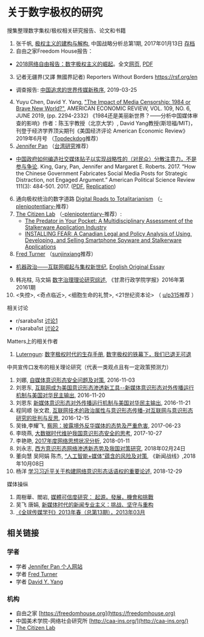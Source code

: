 # 关于数字极权的研究
搜集整理数字集权/极权相关研究报告、论文和书籍

1. 张千帆, [极权主义的建构与解构](https://ipfs.ink/e/QmdRY16z6ZFrtHnDsJMBVukVta14Ri9Q4KNhUJ6SBGHQHa), 中国战略分析总第1期, 2017年01月13日 [存档](https://archive.ph/67VFR)
2. 自由之家Freedom House报告：
  * [2018网络自由报告：数字极权主义的崛起](https://freedomhouse.org/article/2018-freedom-on-the-net-press-release-simplified-chinese-digital-authoritarianism)。全文[网页](https://freedomhouse.org/report/freedom-net/freedom-net-2018/rise-digital-authoritarianism), [PDF](https://freedomhouse.org/sites/default/files/FOTN_2018_Final%20Booklet_11_1_2018.pdf)
3. 记者无疆界(又譯 無國界記者) Reporters Without Borders https://rsf.org/en
  * 调查报告: [中国追求的世界传媒新秩序](./cn_rapport_chine-web_final_3.pdf), 2019-03-25
4. Yuyu Chen, David Y. Yang, ["The Impact of Media Censorship: 1984 or Brave New World?"](https://site.stanford.edu/sites/g/files/sbiybj8706/f/3586-1984bravenewworld_draft.pdf), AMERICAN ECONOMIC REVIEW, VOL. 109, NO. 6, JUNE 2019, (pp. 2294-2332) 《1984还是美丽新世界？——分析中国媒体审查的影响》作者：陈玉宇教授（北京大学）, David Yang教授(斯坦福/MIT)，刊登于经济学界顶尖期刊《美国经济评论 American Economic Review》2019年6月号 （[Topdeckdog](https://www.reddit.com/user/Topdeckdog/)推荐）
5. [Jennifer Pan](http://jenpan.com) （[台湾研究](https://pincong.rocks/people/%E5%8F%B0%E6%B9%BE%E7%A0%94%E7%A9%B6)推荐）
  * [中国政府如何编造社交媒体贴子以实现战略性的（对民众）分散注意力，不是参与争论](https://archive.md/dZysi). King, Gary, Pan, Jennifer and Margaret E. Roberts. 2017. “How the Chinese Government Fabricates Social Media Posts for Strategic Distraction, not Engaged Argument.” American Political Science Review 111(3): 484-501. 2017. ([PDF](./50c.pdf), [Replication](https://dataverse.harvard.edu/dataset.xhtml?persistentId=doi:10.7910/DVN/QSZMPD))
6. 通向极权统治的数字道路 [Digital Roads to Totalitarianism](https://link.springer.com/chapter/10.1007/978-3-030-00813-0_7) （[-plenipotentiary-](https://www.reddit.com/user/-plenipotentiary-/)推荐）
7. [The Citizen Lab](https://citizenlab.ca/) （[-plenipotentiary-](https://www.reddit.com/user/-plenipotentiary-/)推荐）:
    * [The Predator in Your Pocket: A Multidisciplinary Assessment of the Stalkerware Application Industry](https://citizenlab.ca/docs/stalkerware-holistic.pdf)
    * [INSTALLING FEAR: A Canadian Legal and Policy Analysis of Using, Developing, and Selling Smartphone Spyware and Stalkerware Applications](https://citizenlab.ca/docs/stalkerware-legal.pdf)
8. [Fred Turner](http://fredturner.stanford.edu/) （[sunjinxiang](https://www.reddit.com/user/sunjinxiang/)推荐）
  * [机器政治——互联网崛起与集权新世纪](http://caa-ins.org/archives/3665), [English Original Essay](http://fredturner.stanford.edu/wp-content/uploads/Turner-Machine-Politics-Harpers-Magazine-2019-01.pdf)
9. 韩兆柱, 马文娟 [数字治理理论研究综述](https://ipfs.ink/e/QmUF36rg9iH71LSf2jsi8P1YH8cN5zxZxMSzAagBzV3WhR), 《甘肃行政学院学报》2016年第20161期
10. <失控>, <奇点临近>, <细胞生命的礼赞>, <21世纪资本论> （ [u/p315](https://www.reddit.com/user/p315/)推荐 ）

相关讨论
* r/saraba1st [讨论1](https://old.reddit.com/r/saraba1st/comments/c0f1c4/%E6%9C%89%E6%B2%A1%E6%9C%89%E5%95%A5%E5%85%B3%E4%BA%8E%E6%8A%80%E6%9C%AF%E9%9B%86%E6%9D%83%E7%9A%84%E7%90%86%E8%AE%BA%E7%A0%94%E7%A9%B6/)
* r/saraba1st [讨论2](https://old.reddit.com/r/saraba1st/comments/bwko9v/1984%E8%BF%98%E6%98%AF%E7%BE%8E%E4%B8%BD%E6%96%B0%E4%B8%96%E7%95%8C%E5%88%86%E6%9E%90%E4%B8%AD%E5%9B%BD%E5%AA%92%E4%BD%93%E5%AE%A1%E6%9F%A5%E7%9A%84%E5%BD%B1%E5%93%8D%E4%BD%9C%E8%80%85%E9%99%88%E7%8E%89%E5%AE%87%E6%95%99%E6%8E%88%E5%8C%97%E4%BA%AC%E5%A4%A7%E5%AD%A6_david/)


Matters上的相关作者
1. [Luterngun](https://matters.news/@Luterngun): [数字极权时代的生存手册](https://g-rosidte.gitbook.io/record-of-survival-in-digital-totalitarian-era/v/shu-zi-ji-quan-shi-dai-sheng-cun-shou-ji/), [数字极权的铁幕下，我们已退无可退](https://matters.news/@Luterngun/%E6%95%B0%E5%AD%97%E6%9E%81%E6%9D%83%E7%9A%84%E9%93%81%E5%B9%95%E4%B8%8B-%E6%88%91%E4%BB%AC%E5%B7%B2%E9%80%80%E6%97%A0%E5%8F%AF%E9%80%80-zdpuB2rVyKBpoHLuxJCWh9BxeqmAas2XqjryFasdS2JhUQdg6)

中共宣传口发布的相关理论研究（代表一类观点且有一定政策预测力）
1. 刘娜, [自媒体意识形态安全问题及对策](https://archive.li/dMT5s), 2016-11-03
2. 刘恩东, [互联网成为美国意识形态渗透新工具--新媒体意识形态对外传播运行机制与美国对华民主输出](https://archive.li/sNBD3),  2016-11-20
3. 刘恩东 [新媒体意识形态对外传播运行机制与美国对华民主输出](https://archive.md/KtFrv), 2016-11-21
4. 程同顺 张文君, [互联网技术的政治属性与意识形态传播-对互联网与意识形态研究的批判与反思](https://archive.li/odwco), 2016-12-15
5. 吴锋,李耀飞, [察网：披露境外反华媒体的态势及严重危害](https://archive.md/srHbm), 2017-06-23
6. 李晓燕, [大数据时代维护我国意识形态安全的思考](https://archive.md/p3D5C), 2017-10-27
7. 李艳艳, [2017年度网络思想状况分析](https://archive.li/23yUa), 2018-01-11
8. 刘永志, [西方意识形态网络渗透新态势及我国对策研究](https://web.archive.org/web/20190619044434/http://www.xizhengw.com/html/jtysgmzt/YiShiXingTai/37961.html), 2018年02月24日
9. 董向慧 吴阿娟 陈杰, [“人工智能+媒体”蕴含的风险及对策](https://archive.li/K8iYy), 《新闻战线》,2018年10月08日
10. 杨洋 [学习习近平关于构建网络意识形态话语权的重要论述](https://archive.md/gmXU1), 2018-12-29

媒体操纵
1. 周樹華、閻岩, [媒體可信度研究： 起源，發展，機會和挑戰](./2427152016.pdf)
2. 吴飞 唐娟, [新媒体时代的新闻专业主义：挑战、坚守与重构](https://www.ixinwenjie.com/index.php?m=content&c=index&a=show&catid=12&id=2451)
3. [《全球传媒学刊》2013年春（总第13期），2013年03月](./GlobalMediaJournal201303.pdf)

## 相关链接

### 学者
* 学者 [Jennifer Pan 个人网站](http://jenpan.com)
* 学者 [Fred Turner](http://fredturner.stanford.edu/)
* 学者 [David Y. Yang](http://davidyyang.com/)

### 机构
* 自由之家 [https://freedomhouse.org](https://freedomhouse.org)
* 中国美术学院-网络社会研究所 [http://caa-ins.org/](http://caa-ins.org/)
* [The Citizen Lab](https://citizenlab.ca/)


<script>var clicky_site_ids = clicky_site_ids || []; clicky_site_ids.push(101186330);</script>
<script async src="//static.getclicky.com/js"></script>
<noscript><p><img alt="Clicky" width="1" height="1" src="//in.getclicky.com/101186330ns.gif" /></p></noscript>
